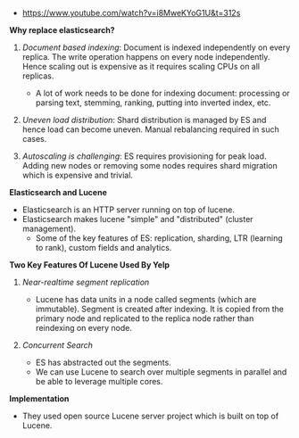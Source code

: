 * https://www.youtube.com/watch?v=i8MweKYoG1U&t=312s

**Why replace elasticsearch?**
1. *Document based indexing*: Document is indexed independently on every replica. The write operation happens on every node independently. Hence scaling out is expensive as it requires scaling CPUs on all replicas.
    * A lot of work needs to be done for indexing document: processing or parsing text, stemming, ranking, putting into inverted index, etc.

2. *Uneven load distribution*: Shard distribution is managed by ES and hence load can become uneven. Manual rebalancing required in such cases.

3. *Autoscaling is challenging*: ES requires provisioning for peak load. Adding new nodes or removing some nodes requires shard migration which is expensive and trivial.

**Elasticsearch and Lucene**
* Elasticsearch is an HTTP server running on top of lucene.
* Elasticsearch makes lucene "simple" and "distributed" (cluster management).
    * Some of the key features of ES: replication, sharding, LTR (learning to rank), custom fields and analytics.

**Two Key Features Of Lucene Used By Yelp**
1. *Near-realtime segment replication*
    * Lucene has data units in a node called segments (which are immutable). Segment is created after indexing. It is copied from the primary node and replicated to the replica node rather than reindexing on every node.

2. *Concurrent Search*
    * ES has abstracted out the segments.
    * We can use Lucene to search over multiple segments in parallel and be able to leverage multiple cores.

**Implementation**
* They used open source Lucene server project which is built on top of Lucene.